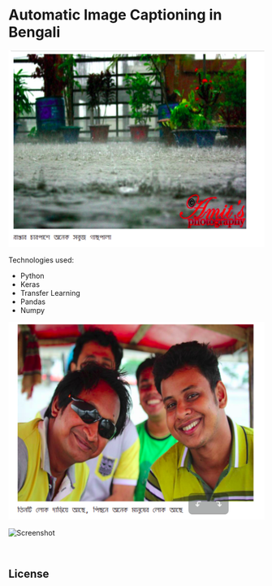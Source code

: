 # Automatic Image Captioning in Bengali

![Screenshot](1.png)

Technologies used:
  - Python
  - Keras
  - Transfer Learning 
  - Pandas
  - Numpy
  
  
  ![Screenshot](2.png)
  
  
![Screenshot](Pics/1.jpg)

<img src="Pics/1.jpg" alt="" width="200"/>
 

License
----

